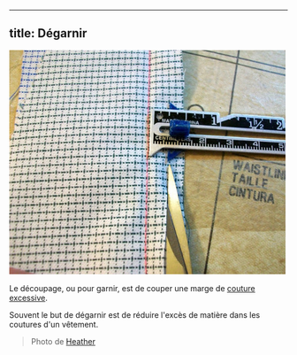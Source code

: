 ***

## title: Dégarnir

![Dégarnissage en cours](trimming.jpg)

Le découpage, ou pour garnir, est de couper une marge de [couture excessive](/docs/sewing/seam-allowance).

Souvent le but de dégarnir est de réduire l'excès de matière dans les coutures d'un vêtement.

> Photo de [Heather](http://www.feathersflights.com/2011/02/trimming-and-grading-seams.html)
